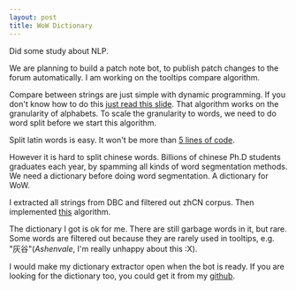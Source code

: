 ```yaml
---
layout: post
title: WoW Dictionary
---
```


Did some study about NLP.

We are planning to build a patch note bot, to publish patch changes to the forum automatically. I am working on the tooltips compare algorithm.

Compare between strings are just simple with dynamic programming. If you don't know how to do this [just read this slide](http://bioinfo.ict.ac.cn/~dbu/AlgorithmCourses/Lectures/Lec6-EditDistance.pdf). That algorithm works on the granularity of alphabets. To scale the granularity to words, we need to do word split before we start this algorithm.

Split latin words is easy. It won't be more than [5 lines of code](http://stackoverflow.com/questions/236129/split-a-string-in-c#adzerk342792211).

However it is hard to split chinese words. Billions of chinese Ph.D students graduates each year, by spamming all kinds of word segmentation methods. We need a dictionary before doing word segmentation. A dictionary for WoW.

I extracted all strings from DBC and filtered out zhCN corpus. Then implemented [this](http://www.matrix67.com/blog/archives/5044) algorithm.

The dictionary I got is ok for me. There are still garbage words in it, but rare. Some words are filtered out because they are rarely used in tooltips, e.g. "&#28784;&#35895;"(_Ashenvale_, I'm really unhappy about this :X).

I would make my dictionary extractor open when the bot is ready. If you are looking for the dictionary too, you could get it from my [github](https://github.com/AeanSR/wow_dict).